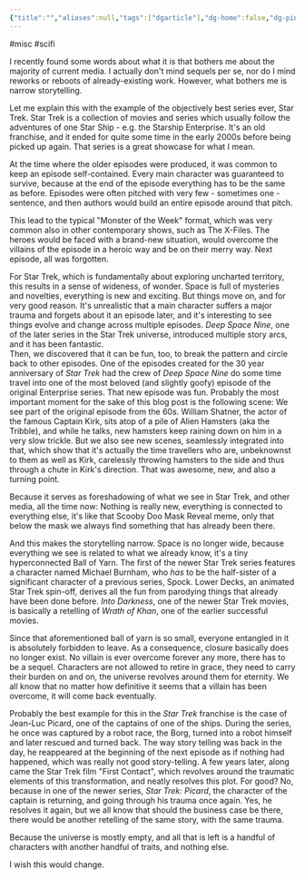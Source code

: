 ```yaml
---
{"title":"","aliases":null,"tags":["dgarticle"],"dg-home":false,"dg-pinned":false,"dg-home-link":false,"dg-permalink":"202523-101430-64","dg-publish":true,"created-date":"2025-10-23T14:30:49","updated-date":"2025-10-23T14:30:49","dg-path":"202523-101430-64.md","permalink":"/202523-101430-64/","dgPassFrontmatter":true}
---
```

#misc #scifi

I recently found some words about what it is that bothers me about the majority of current media. I actually don't mind sequels per se, nor do I mind reworks or reboots of already-existing work. 
However, what bothers me is narrow storytelling.

Let me explain this with the example of the objectively best series ever, Star Trek. Star Trek is a collection of movies and series which usually follow the adventures of one Star Ship - e.g. the Starship Enterprise. It's an old franchise, and it ended for quite some time in the early 2000s before being picked up again. That series is a great showcase for what I mean.

At the time where the older episodes were produced, it was common to keep an episode self-contained. Every main character was guaranteed to survive, because at the end of the episode everything has to be the same as before. Episodes were often pitched with very few - sometimes one - sentence, and then authors would build an entire episode around that pitch.

This lead to the typical "Monster of the Week" format, which was very common also in other contemporary shows, such as The X-Files. The heroes would be faced with a brand-new situation, would overcome the villains of the episode in a heroic way and be on their merry way. Next episode, all was forgotten.

For Star Trek, which is fundamentally about exploring uncharted territory, this results in a sense of wideness, of wonder. Space is full of mysteries and novelties, everything is new and exciting.
But things move on, and for very good reason. It's unrealistic that a main character suffers a major trauma and forgets about it an episode later, and it's interesting to see things evolve and change across multiple episodes. _Deep Space Nine_, one of the later series in the Star Trek universe, introduced multiple story arcs, and it has been fantastic.  
Then, we discovered that it can be fun, too, to break the pattern and circle back to other episodes. One of the episodes created for the 30 year anniversary of _Star Trek_ had the crew of _Deep Space Nine_ do some time travel into one of the most beloved (and slightly goofy) episode of the original Enterprise series. That new episode was fun. Probably the most important moment for the sake of this blog post is the following scene:
We see part of the original episode from the 60s. William Shatner, the actor of the famous Captain Kirk, sits atop of a pile of Alien Hamsters (aka the Tribble), and while he talks, new hamsters keep raining down on him in a very slow trickle. But we also see new scenes, seamlessly integrated into that, which show that it's actually the time travellers who are, unbeknownst to them as well as Kirk, carelessly throwing hamsters to the side and thus through a chute in Kirk's direction. 
That was awesome, new, and also a turning point.

Because it serves as foreshadowing of what we see in Star Trek, and other media, all the time now: Nothing is really new, everything is connected to everything else, it's like that Scooby Doo Mask Reveal meme, only that below the mask we always find something that has already been there.

And this makes the storytelling narrow. Space is no longer wide, because everything we see is related to what we already know, it's a tiny hyperconnected Ball of Yarn. The first of the newer Star Trek series features a character named Michael Burnham, who _has_ to be the half-sister of a significant character of a previous series, Spock. Lower Decks, an animated Star Trek spin-off, derives all the fun from parodying things that already have been done before. _Into Darkness_, one of the newer Star Trek movies, is basically a retelling of _Wrath of Khan_, one of the earlier successful movies.

Since that aforementioned ball of yarn is so small, everyone entangled in it is absolutely forbidden to leave. As a consequence, closure basically does no longer exist. No villain is ever overcome forever any more, there has to be a sequel. Characters are not allowed to retire in grace, they need to carry their burden on and on, the universe revolves around them for eternity. We all know that no matter how definitive it seems that a villain has been overcome, it will come back eventually.

Probably the best example for this in the _Star Trek_ franchise is the case of Jean-Luc Picard, one of the captains of one of the ships. During the series, he once was captured by a robot race, the Borg, turned into a robot himself and later rescued and turned back. The way story telling was back in the day, he reappeared at the beginning of the next episode as if nothing had happened, which was really not good story-telling.
A few years later, along came the Star Trek film "First Contact", which revolves around the traumatic elements of this transformation, and neatly resolves this plot. For good? No, because in one of the newer series, _Star Trek: Picard_, the character of the captain is returning, and going through his trauma once again. Yes, he resolves it again, but we all know that should the business case be there, there would be another retelling of the same story, with the same trauma. 

Because the universe is mostly empty, and all that is left is a handful of characters with another handful of traits, and nothing else.

I wish this would change.